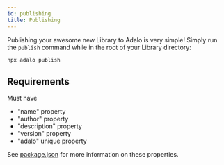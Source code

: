 ```yaml
---
id: publishing
title: Publishing
---
```


Publishing your awesome new Library to Adalo is very simple! Simply run the `publish` command while in the root of your Library directory:

```bash
npx adalo publish
```

## Requirements

Must have

- "name" property
- "author" property
- "description" property
- "version" property
- "adalo" unique property

See [package.json](/api-reference/configuration/package-json) for more information on these properties.
